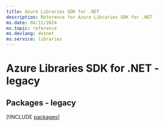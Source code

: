 ```yaml
---
title: Azure Libraries SDK for .NET
description: Reference for Azure Libraries SDK for .NET
ms.date: 04/11/2024
ms.topic: reference
ms.devlang: dotnet
ms.service: libraries
---
```

# Azure Libraries SDK for .NET - legacy
## Packages - legacy
[!INCLUDE [packages](libraries-index.md)]